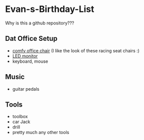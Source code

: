 # Evan-s-Birthday-List
Why is this a github repository???

## Dat Office Setup
* [comfy office chair](https://www.amazon.com/DESINO-High-Back-Ergonomic-Executive-Adjustable/dp/B07KW7XZWK/ref=asc_df_B07KW7XZWK/?tag=hyprod-20&linkCode=df0&hvadid=309887875176&hvpos=1o13&hvnetw=g&hvrand=10861979686914692464&hvpone=&hvptwo=&hvqmt=&hvdev=c&hvdvcmdl=&hvlocint=&hvlocphy=9060506&hvtargid=pla-635735353820&psc=1) (I like the look of these racing seat chairs :)
* [LED monitor](https://www.bhphotovideo.com/c/product/1384124-REG/lg_29wk600_w_29_21_9_ips_hdr.html/?ap=y&gclid=EAIaIQobChMI1PTEpICu4gIVbRitBh0UwQkREAkYDSABEgIY6_D_BwE&lsft=BI%3A514&smp=Y)
* keyboard, mouse

## Music
* guitar pedals

## Tools
* toolbox
* car Jack
* drill
* pretty much any other tools
